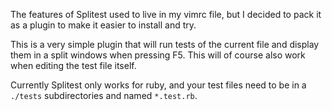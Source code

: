 The features of Splitest used to live in my vimrc file, but I decided to pack
it as a plugin to make it easier to install and try.

This is a very simple plugin that will run tests of the current file and
display them in a split windows when pressing F5. This will of course also work
when editing the test file itself.

Currently Splitest only works for ruby, and your test files need to be in
a `./tests` subdirectories and named `*.test.rb`.
